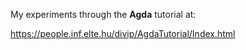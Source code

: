 My experiments through the **Agda** tutorial at:

https://people.inf.elte.hu/divip/AgdaTutorial/Index.html
